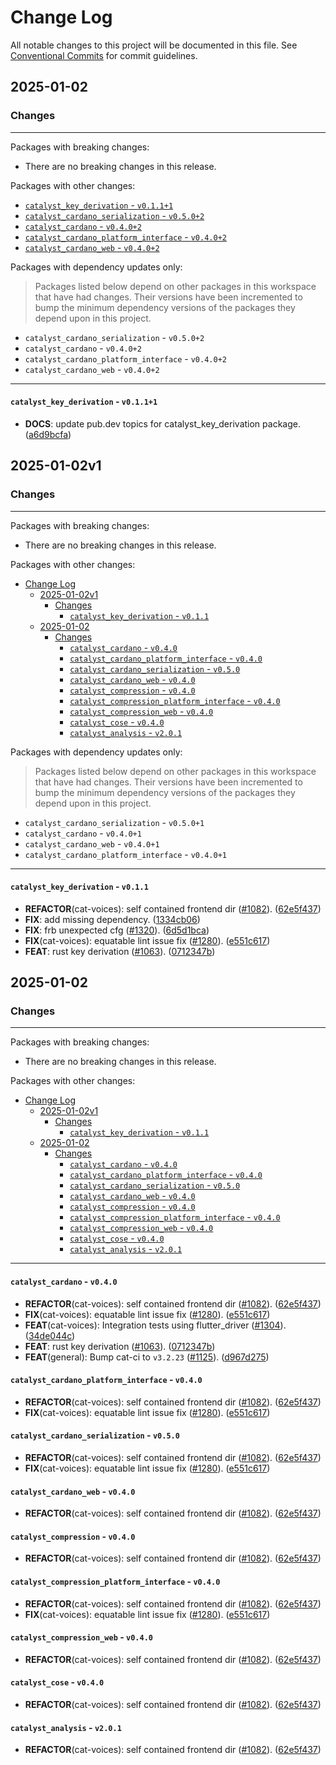 # Change Log

All notable changes to this project will be documented in this file.
See [Conventional Commits](https://conventionalcommits.org) for commit guidelines.

## 2025-01-02

### Changes

---

Packages with breaking changes:

 - There are no breaking changes in this release.

Packages with other changes:

 - [`catalyst_key_derivation` - `v0.1.1+1`](#catalyst_key_derivation---v0111)
 - [`catalyst_cardano_serialization` - `v0.5.0+2`](#catalyst_cardano_serialization---v0502)
 - [`catalyst_cardano` - `v0.4.0+2`](#catalyst_cardano---v0402)
 - [`catalyst_cardano_platform_interface` - `v0.4.0+2`](#catalyst_cardano_platform_interface---v0402)
 - [`catalyst_cardano_web` - `v0.4.0+2`](#catalyst_cardano_web---v0402)

Packages with dependency updates only:

> Packages listed below depend on other packages in this workspace that have had changes. Their versions have been incremented to bump the minimum dependency versions of the packages they depend upon in this project.

 - `catalyst_cardano_serialization` - `v0.5.0+2`
 - `catalyst_cardano` - `v0.4.0+2`
 - `catalyst_cardano_platform_interface` - `v0.4.0+2`
 - `catalyst_cardano_web` - `v0.4.0+2`

---

#### `catalyst_key_derivation` - `v0.1.1+1`

 - **DOCS**: update pub.dev topics for catalyst_key_derivation package. ([a6d9bcfa](https://github.com/input-output-hk/catalyst-voices/commit/a6d9bcfa451cbb8d0ded9659e63fbfa290416480))


## 2025-01-02v1

### Changes

---

Packages with breaking changes:

* There are no breaking changes in this release.

Packages with other changes:

* [Change Log](#change-log)
  * [2025-01-02v1](#2025-01-02v1)
    * [Changes](#changes)
      * [`catalyst_key_derivation` - `v0.1.1`](#catalyst_key_derivation---v011)
  * [2025-01-02](#2025-01-02)
    * [Changes](#changes-1)
      * [`catalyst_cardano` - `v0.4.0`](#catalyst_cardano---v040)
      * [`catalyst_cardano_platform_interface` - `v0.4.0`](#catalyst_cardano_platform_interface---v040)
      * [`catalyst_cardano_serialization` - `v0.5.0`](#catalyst_cardano_serialization---v050)
      * [`catalyst_cardano_web` - `v0.4.0`](#catalyst_cardano_web---v040)
      * [`catalyst_compression` - `v0.4.0`](#catalyst_compression---v040)
      * [`catalyst_compression_platform_interface` - `v0.4.0`](#catalyst_compression_platform_interface---v040)
      * [`catalyst_compression_web` - `v0.4.0`](#catalyst_compression_web---v040)
      * [`catalyst_cose` - `v0.4.0`](#catalyst_cose---v040)
      * [`catalyst_analysis` - `v2.0.1`](#catalyst_analysis---v201)

Packages with dependency updates only:

> Packages listed below depend on other packages in this workspace that have had changes.
> Their versions have been incremented to bump the minimum dependency versions of the packages they depend upon in this project.

* `catalyst_cardano_serialization` - `v0.5.0+1`
* `catalyst_cardano` - `v0.4.0+1`
* `catalyst_cardano_web` - `v0.4.0+1`
* `catalyst_cardano_platform_interface` - `v0.4.0+1`

---

#### `catalyst_key_derivation` - `v0.1.1`

* **REFACTOR**(cat-voices): self contained frontend dir
([#1082](https://github.com/input-output-hk/catalyst-voices/issues/1082)).
([62e5f437](https://github.com/input-output-hk/catalyst-voices/commit/62e5f43778fab323d7c1e4ebab4b5e89c1ba0cb5))
* **FIX**: add missing dependency.
([1334cb06](https://github.com/input-output-hk/catalyst-voices/commit/1334cb066877b2507af2e469f31b6c3549181146))
* **FIX**: frb unexpected cfg ([#1320](https://github.com/input-output-hk/catalyst-voices/issues/1320)).
([6d5d1bca](https://github.com/input-output-hk/catalyst-voices/commit/6d5d1bcace01757b72698635db2ee8e953d445f2))
* **FIX**(cat-voices): equatable lint issue fix ([#1280](https://github.com/input-output-hk/catalyst-voices/issues/1280)).
([e551c617](https://github.com/input-output-hk/catalyst-voices/commit/e551c61702ab4a229c88119a43611a42516b2665))
* **FEAT**: rust key derivation ([#1063](https://github.com/input-output-hk/catalyst-voices/issues/1063)).
([0712347b](https://github.com/input-output-hk/catalyst-voices/commit/0712347b1e6e85d67b43d1733650d62d1c9d7c94))

## 2025-01-02

### Changes

---

Packages with breaking changes:

* There are no breaking changes in this release.

Packages with other changes:

* [Change Log](#change-log)
  * [2025-01-02v1](#2025-01-02v1)
    * [Changes](#changes)
      * [`catalyst_key_derivation` - `v0.1.1`](#catalyst_key_derivation---v011)
  * [2025-01-02](#2025-01-02)
    * [Changes](#changes-1)
      * [`catalyst_cardano` - `v0.4.0`](#catalyst_cardano---v040)
      * [`catalyst_cardano_platform_interface` - `v0.4.0`](#catalyst_cardano_platform_interface---v040)
      * [`catalyst_cardano_serialization` - `v0.5.0`](#catalyst_cardano_serialization---v050)
      * [`catalyst_cardano_web` - `v0.4.0`](#catalyst_cardano_web---v040)
      * [`catalyst_compression` - `v0.4.0`](#catalyst_compression---v040)
      * [`catalyst_compression_platform_interface` - `v0.4.0`](#catalyst_compression_platform_interface---v040)
      * [`catalyst_compression_web` - `v0.4.0`](#catalyst_compression_web---v040)
      * [`catalyst_cose` - `v0.4.0`](#catalyst_cose---v040)
      * [`catalyst_analysis` - `v2.0.1`](#catalyst_analysis---v201)
  
---

#### `catalyst_cardano` - `v0.4.0`

* **REFACTOR**(cat-voices): self contained frontend dir ([#1082](https://github.com/input-output-hk/catalyst-voices/issues/1082)).
([62e5f437](https://github.com/input-output-hk/catalyst-voices/commit/62e5f43778fab323d7c1e4ebab4b5e89c1ba0cb5))
* **FIX**(cat-voices): equatable lint issue fix ([#1280](https://github.com/input-output-hk/catalyst-voices/issues/1280)).
([e551c617](https://github.com/input-output-hk/catalyst-voices/commit/e551c61702ab4a229c88119a43611a42516b2665))
* **FEAT**(cat-voices): Integration tests using flutter_driver
([#1304](https://github.com/input-output-hk/catalyst-voices/issues/1304)).
([34de044c](https://github.com/input-output-hk/catalyst-voices/commit/34de044c9b5f22f2c0fb7406a25699c5bd12b9f5))
* **FEAT**: rust key derivation ([#1063](https://github.com/input-output-hk/catalyst-voices/issues/1063)).
([0712347b](https://github.com/input-output-hk/catalyst-voices/commit/0712347b1e6e85d67b43d1733650d62d1c9d7c94))
* **FEAT**(general): Bump cat-ci to `v3.2.23` ([#1125](https://github.com/input-output-hk/catalyst-voices/issues/1125)).
([d967d275](https://github.com/input-output-hk/catalyst-voices/commit/d967d2750f6b9b1fb3b80366380572e7528268d4))

#### `catalyst_cardano_platform_interface` - `v0.4.0`

* **REFACTOR**(cat-voices): self contained frontend dir ([#1082](https://github.com/input-output-hk/catalyst-voices/issues/1082)).
([62e5f437](https://github.com/input-output-hk/catalyst-voices/commit/62e5f43778fab323d7c1e4ebab4b5e89c1ba0cb5))
* **FIX**(cat-voices): equatable lint issue fix ([#1280](https://github.com/input-output-hk/catalyst-voices/issues/1280)).
([e551c617](https://github.com/input-output-hk/catalyst-voices/commit/e551c61702ab4a229c88119a43611a42516b2665))

#### `catalyst_cardano_serialization` - `v0.5.0`

* **REFACTOR**(cat-voices): self contained frontend dir ([#1082](https://github.com/input-output-hk/catalyst-voices/issues/1082)).
([62e5f437](https://github.com/input-output-hk/catalyst-voices/commit/62e5f43778fab323d7c1e4ebab4b5e89c1ba0cb5))
* **FIX**(cat-voices): equatable lint issue fix ([#1280](https://github.com/input-output-hk/catalyst-voices/issues/1280)).
([e551c617](https://github.com/input-output-hk/catalyst-voices/commit/e551c61702ab4a229c88119a43611a42516b2665))

#### `catalyst_cardano_web` - `v0.4.0`

* **REFACTOR**(cat-voices): self contained frontend dir ([#1082](https://github.com/input-output-hk/catalyst-voices/issues/1082)).
([62e5f437](https://github.com/input-output-hk/catalyst-voices/commit/62e5f43778fab323d7c1e4ebab4b5e89c1ba0cb5))

#### `catalyst_compression` - `v0.4.0`

* **REFACTOR**(cat-voices): self contained frontend dir ([#1082](https://github.com/input-output-hk/catalyst-voices/issues/1082)).
([62e5f437](https://github.com/input-output-hk/catalyst-voices/commit/62e5f43778fab323d7c1e4ebab4b5e89c1ba0cb5))

#### `catalyst_compression_platform_interface` - `v0.4.0`

* **REFACTOR**(cat-voices): self contained frontend dir ([#1082](https://github.com/input-output-hk/catalyst-voices/issues/1082)).
([62e5f437](https://github.com/input-output-hk/catalyst-voices/commit/62e5f43778fab323d7c1e4ebab4b5e89c1ba0cb5))
* **FIX**(cat-voices): equatable lint issue fix ([#1280](https://github.com/input-output-hk/catalyst-voices/issues/1280)).
([e551c617](https://github.com/input-output-hk/catalyst-voices/commit/e551c61702ab4a229c88119a43611a42516b2665))

#### `catalyst_compression_web` - `v0.4.0`

* **REFACTOR**(cat-voices): self contained frontend dir ([#1082](https://github.com/input-output-hk/catalyst-voices/issues/1082)).
([62e5f437](https://github.com/input-output-hk/catalyst-voices/commit/62e5f43778fab323d7c1e4ebab4b5e89c1ba0cb5))

#### `catalyst_cose` - `v0.4.0`

* **REFACTOR**(cat-voices): self contained frontend dir ([#1082](https://github.com/input-output-hk/catalyst-voices/issues/1082)).
([62e5f437](https://github.com/input-output-hk/catalyst-voices/commit/62e5f43778fab323d7c1e4ebab4b5e89c1ba0cb5))

#### `catalyst_analysis` - `v2.0.1`

* **REFACTOR**(cat-voices): self contained frontend dir ([#1082](https://github.com/input-output-hk/catalyst-voices/issues/1082)).
([62e5f437](https://github.com/input-output-hk/catalyst-voices/commit/62e5f43778fab323d7c1e4ebab4b5e89c1ba0cb5))
